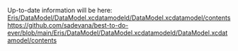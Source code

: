 Up-to-date information will be here:
[Eris/DataModel/DataModel.xcdatamodeld/DataModel.xcdatamodel/contents](https://github.com/sadevana/best-to-do-ever/blob/main/Eris/DataModel/DataModel.xcdatamodeld/DataModel.xcdatamodel/contents)https://github.com/sadevana/best-to-do-ever/blob/main/Eris/DataModel/DataModel.xcdatamodeld/DataModel.xcdatamodel/contents
